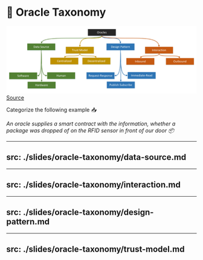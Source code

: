 # 🌳 Oracle Taxonomy

<div class="container mx-auto flex flex-column justify-center">
    <div class="mb-4">
        <img src="/oracle-taxonomy.png" class="h-64 rounded object-center"/>
        <a href="https://ieeexplore.ieee.org/abstract/document/9086815" class="italic text-xs">Source</a>
    </div>
</div>

<v-click>

Categorize the following example 📥

*An oracle supplies a smart contract with the information, whether a package was dropped of on the RFID sensor in front of our door 📦*


</v-click>

<!--
- vernachlässigt bitte erst mal die Design Pattern
- **Centralized Outbound Hardware Oracle**
-->

---
src: ./slides/oracle-taxonomy/data-source.md
---

---
src: ./slides/oracle-taxonomy/interaction.md
---

---
src: ./slides/oracle-taxonomy/design-pattern.md
---

---
src: ./slides/oracle-taxonomy/trust-model.md
---
 